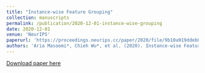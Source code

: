 ```yaml
---
title: "Instance-wise Feature Grouping"
collection: manuscripts
permalink: /publication/2020-12-01-instance-wise-grouping
date: 2020-12-01
venue: 'NeurIPS'
paperurl: 'https://proceedings.neurips.cc/paper/2020/file/9b10a919ddeb07e103dc05ff523afe38-Paper.pdf'
authors: 'Aria Masoomi*, Chieh Wu*, et al. (2020). Instance-wise Feature Grouping. <i>NeurIPS</i>.'
---
```


<a href='https://proceedings.neurips.cc/paper/2020/file/9b10a919ddeb07e103dc05ff523afe38-Paper.pdf'>Download paper here</a>
